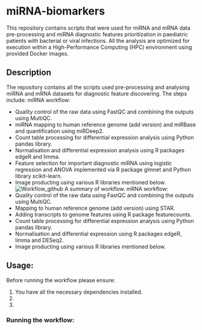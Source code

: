 # miRNA-biomarkers
This repository contains scripts that were used for miRNA and mRNA data pre-processing and miRNA diagnostic features prioritization in paediatric patients with bacterial or viral infections. All the analysis are optimized for execution within a High-Performance Computing (HPC) environment using provided Docker images. 
## Description
The repository contains all the scripts used pre-processing and analysing miRNA and mRNA datasets for diagnostic feature discovering. The steps include:
miRNA workflow:
- Quality control of the raw data using FastQC and combining the outputs using MultiQC.
- miRNA mapping to human reference genome (add version) and miRBase and quantification using miRDeep2.
- Count table processing for differential expression analysis using Python pandas library.
- Normalisation and differential expression analysis using R packages edgeR and limma.
- Feature selection for important diagnostic miRNA using logistic regression and ANOVA implemented via R package glmnet and Python library scikit-learn.
- Image producting using various R libraries mentioned below.
![Workflow_github](https://github.com/user-attachments/assets/a7d31e53-1c7b-4bcd-a4a3-8f43b4af1031)
A summary of workflow. 
mRNA workflow:
- Quality control of the raw data using FastQC and combining the outputs using MultiQC.
- Mapping to human reference genome (add version) using STAR.
- Adding transcripts to genome features using R package featurecounts.
- Count table processing for differential expression analysis using Python pandas library.
- Normalisation and differential expression using R packages edgeR, limma and DESeq2.
- Image producting using various R libraries mentioned below.
## Usage: 
Before running the workflow please ensure:
1. You have all the necessary dependencies installed.
2.
3.
### Running the workflow:
